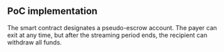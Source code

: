 ## PoC implementation

The smart contract designates a pseudo-escrow account. The payer can exit at any time, but after the streaming period
ends, the recipient can withdraw all funds.
